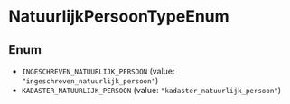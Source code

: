# NatuurlijkPersoonTypeEnum

## Enum

* `INGESCHREVEN_NATUURLIJK_PERSOON` (value: `"ingeschreven_natuurlijk_persoon"`)
* `KADASTER_NATUURLIJK_PERSOON` (value: `"kadaster_natuurlijk_persoon"`)
